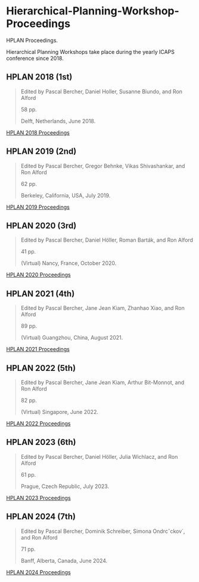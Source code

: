 # Hierarchical-Planning-Workshop-Proceedings

HPLAN Proceedings.

Hierarchical Planning Workshops take place during the yearly ICAPS conference since 2018.

## HPLAN 2018 (1st)
> Edited by Pascal Bercher, Daniel Holler, Susanne Biundo, and Ron Alford
>
> 58 pp.
>
> Delft, Netherlands, June 2018.

[HPLAN 2018 Proceedings](https://github.com/PCfVW/Hierarchical-Planning-Workshop-Proceedings/blob/main/2018HierarchicalPlanningWorkshopProceedings.pdf)

## HPLAN 2019 (2nd)
> Edited by Pascal Bercher, Gregor Behnke, Vikas Shivashankar, and Ron Alford
>
> 62 pp.
>
> Berkeley, California, USA, July 2019.

[HPLAN 2019 Proceedings](https://github.com/PCfVW/Hierarchical-Planning-Workshop-Proceedings/blob/main/2019HierarchicalPlanningWorkshopProceedings.pdf)

## HPLAN 2020 (3rd)
> Edited by Pascal Bercher, Daniel Höller, Roman Barták, and Ron Alford
>
> 41 pp.
>
> (Virtual) Nancy, France, October 2020.

[HPLAN 2020 Proceedings](https://github.com/PCfVW/Hierarchical-Planning-Workshop-Proceedings/blob/main/2020HierarchicalPlanningWorkshopProceedings.pdf)

## HPLAN 2021 (4th)
> Edited by Pascal Bercher, Jane Jean Kiam, Zhanhao Xiao, and Ron Alford
>
> 89 pp.
>
> (Virtual) Guangzhou, China, August 2021.

[HPLAN 2021 Proceedings](https://github.com/PCfVW/Hierarchical-Planning-Workshop-Proceedings/blob/main/2021HierarchicalPlanningProceedings.pdf)

## HPLAN 2022 (5th)
> Edited by Pascal Bercher, Jane Jean Kiam, Arthur Bit-Monnot, and Ron Alford
>
> 82 pp.
>
> (Virtual) Singapore, June 2022.

[HPLAN 2022 Proceedings](https://github.com/PCfVW/Hierarchical-Planning-Workshop-Proceedings/blob/main/2022HierarchicelPlanningWorkshopProceedings.pdf)

## HPLAN 2023 (6th)
> Edited by Pascal Bercher, Daniel Höller, Julia Wichlacz, and Ron Alford
>
> 61 pp.
>
> Prague, Czech Republic, July 2023.

[HPLAN 2023 Proceedings](https://github.com/PCfVW/Hierarchical-Planning-Workshop-Proceedings/blob/main/2023HierarchicalPlanningWorkshopProceedings.pdf)

## HPLAN 2024 (7th)
> Edited by Pascal Bercher, Dominik Schreiber, Simona Ondrcˇckov´, and Ron Alford
>
> 71 pp.
>
> Banff, Alberta, Canada, June 2024.

[HPLAN 2024 Proceedings](https://github.com/PCfVW/Hierarchical-Planning-Workshop-Proceedings/blob/main/2024HierarchicalPlanningWorkshopProceedings.pdf)

